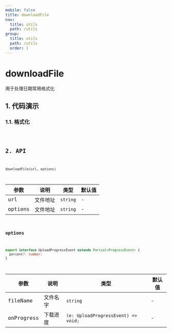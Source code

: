 ```yaml
---
mobile: false
title: downloadFile
nav:
  title: utils
  path: /utils
group:
  title: utils
  path: /utils
  order: 1
---
```


# downloadFile
用于处理日期常用格式化

## 1. 代码演示
### 1.1. 格式化

<code hideActions='["CSB", "EXTERNAL"]' src="./demo/index.jsx" />


## 2. API
`downloadFile(url, options)`

| 参数 | 说明     | 类型     | 默认值 |
| ---- | -------- | -------- | ------ |
| url  | 文件地址 | `string` | -      |
| options  | 文件地址 | `string` | -      |

### options
```ts
export interface UploadProgressEvent extends Partial<ProgressEvent> {
  percent?: number;
}
```

| 参数 | 说明     | 类型     | 默认值 |
| ---- | -------- | -------- | ------ |
| fileName  | 文件名字 | `string` | -      |
| onProgress  | 下载进度 | `(e: UploadProgressEvent) => void;` | -      |

